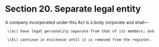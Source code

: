 # Section 20. Separate legal entity

A company incorporated under this Act is a body corporate and shall—

     \(a\) have legal personality separate from that of its members; and

     \(b\) continue in existence until it is removed from the register.

